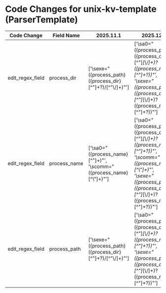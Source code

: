# Code Changes for unix-kv-template (ParserTemplate)

| Code Change | Field Name | 2025.11.1 | 2025.12.1 |
|-------------|------------|-----------|------------|
| edit_regex_field | process_dir | ['\sexe="({process_path}({process_dir}[^"]+?)\/[^"\\\/]+)"'] | ['\sa0="({process_path}({process_dir}[^"]*[\\\/]+)?({process_name}[^"]+?))"', '\sexe="({process_path}({process_dir}[^"]*[\\\/]+)?({process_name}[^"]+?))"'] |
| edit_regex_field | process_name | ['\sa0="({process_name}[^"]+)"', '\scomm="({process_name}[^\\"]+)"'] | ['\sa0="({process_path}({process_dir}[^"]*[\\\/]+)?({process_name}[^"]+?))"', '\scomm="({process_name}[^\\"]+)"', '\sexe="({process_path}({process_dir}[^"]*[\\\/]+)?({process_name}[^"]+?))"'] |
| edit_regex_field | process_path | ['\sexe="({process_path}({process_dir}[^"]+?)\/[^"\\\/]+)"'] | ['\sa0="({process_path}({process_dir}[^"]*[\\\/]+)?({process_name}[^"]+?))"', '\sexe="({process_path}({process_dir}[^"]*[\\\/]+)?({process_name}[^"]+?))"'] |